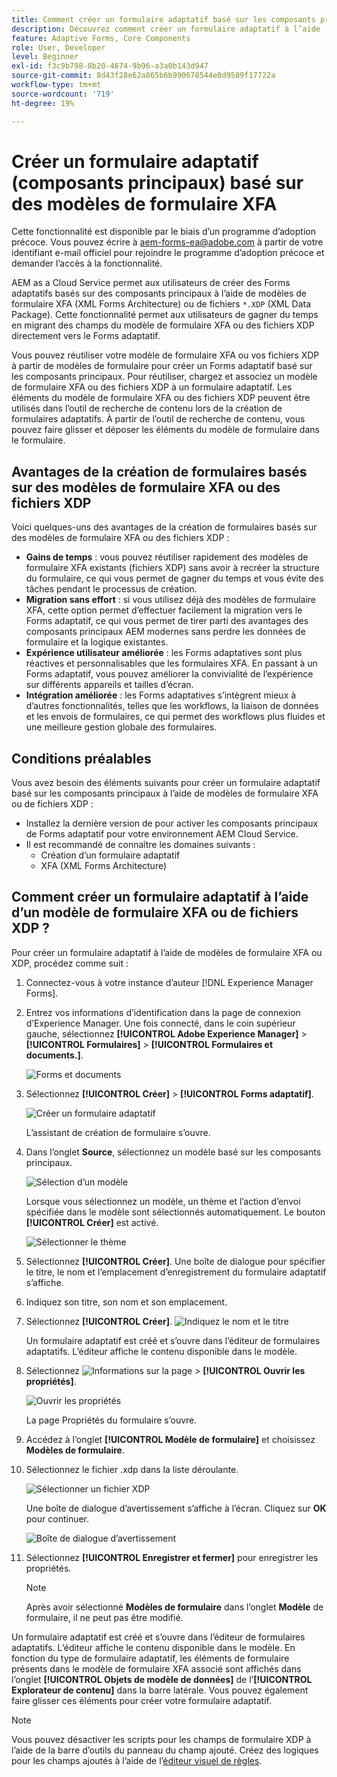 ```yaml
---
title: Comment créer un formulaire adaptatif basé sur les composants principaux à l’aide de modèles de formulaire XFA ?
description: Découvrez comment créer un formulaire adaptatif à l’aide  [!DNL Experience Manager Forms]  modèles de formulaire XFA ou de fichiers XDP.
feature: Adaptive Forms, Core Components
role: User, Developer
level: Beginner
exl-id: f3c9b798-8b20-4674-9b96-a3a0b143d947
source-git-commit: 8d43f28e62a865b6b990678544e0d9589f17722a
workflow-type: tm+mt
source-wordcount: '719'
ht-degree: 19%

---
```


# Créer un formulaire adaptatif (composants principaux) basé sur des modèles de formulaire XFA

<span class="preview"> Cette fonctionnalité est disponible par le biais d’un programme d’adoption précoce. Vous pouvez écrire à aem-forms-ea@adobe.com à partir de votre identifiant e-mail officiel pour rejoindre le programme d’adoption précoce et demander l’accès à la fonctionnalité. </span>

AEM as a Cloud Service permet aux utilisateurs de créer des Forms adaptatifs basés sur des composants principaux à l’aide de modèles de formulaire XFA (XML Forms Architecture) ou de fichiers `*.XDP` (XML Data Package). Cette fonctionnalité permet aux utilisateurs de gagner du temps en migrant des champs du modèle de formulaire XFA ou des fichiers XDP directement vers le Forms adaptatif.

Vous pouvez réutiliser votre modèle de formulaire XFA ou vos fichiers XDP à partir de modèles de formulaire pour créer un Forms adaptatif basé sur les composants principaux. Pour réutiliser, chargez et associez un modèle de formulaire XFA ou des fichiers XDP à un formulaire adaptatif. Les éléments du modèle de formulaire XFA ou des fichiers XDP peuvent être utilisés dans l’outil de recherche de contenu lors de la création de formulaires adaptatifs. À partir de l’outil de recherche de contenu, vous pouvez faire glisser et déposer les éléments du modèle de formulaire dans le formulaire.

## Avantages de la création de formulaires basés sur des modèles de formulaire XFA ou des fichiers XDP

Voici quelques-uns des avantages de la création de formulaires basés sur des modèles de formulaire XFA ou des fichiers XDP :

* **Gains de temps** : vous pouvez réutiliser rapidement des modèles de formulaire XFA existants (fichiers XDP) sans avoir à recréer la structure du formulaire, ce qui vous permet de gagner du temps et vous évite des tâches pendant le processus de création.
* **Migration sans effort** : si vous utilisez déjà des modèles de formulaire XFA, cette option permet d’effectuer facilement la migration vers le Forms adaptatif, ce qui vous permet de tirer parti des avantages des composants principaux AEM modernes sans perdre les données de formulaire et la logique existantes.
* **Expérience utilisateur améliorée** : les Forms adaptatives sont plus réactives et personnalisables que les formulaires XFA. En passant à un Forms adaptatif, vous pouvez améliorer la convivialité de l’expérience sur différents appareils et tailles d’écran.
* **Intégration améliorée** : les Forms adaptatives s’intègrent mieux à d’autres fonctionnalités, telles que les workflows, la liaison de données et les envois de formulaires, ce qui permet des workflows plus fluides et une meilleure gestion globale des formulaires.

## Conditions préalables

Vous avez besoin des éléments suivants pour créer un formulaire adaptatif basé sur les composants principaux à l’aide de modèles de formulaire XFA ou de fichiers XDP :

* Installez la dernière version de pour activer les composants principaux de Forms adaptatif pour votre environnement AEM Cloud Service.
* Il est recommandé de connaître les domaines suivants :
   * Création d’un formulaire adaptatif
   * XFA (XML Forms Architecture)

## Comment créer un formulaire adaptatif à l’aide d’un modèle de formulaire XFA ou de fichiers XDP ?

Pour créer un formulaire adaptatif à l’aide de modèles de formulaire XFA ou XDP, procédez comme suit :

1. Connectez-vous à votre instance d’auteur [!DNL Experience Manager Forms].
1. Entrez vos informations d’identification dans la page de connexion d’Experience Manager. Une fois connecté, dans le coin supérieur gauche, sélectionnez **[!UICONTROL Adobe Experience Manager]** > **[!UICONTROL Formulaires]** > **[!UICONTROL Formulaires et documents.]**.

   ![Forms et documents](/help/forms/assets/create-fdm.png)

1. Sélectionnez **[!UICONTROL Créer]** > **[!UICONTROL Forms adaptatif]**.

   ![Créer un formulaire adaptatif](/help/forms/assets/create-af.png)

   L’assistant de création de formulaire s’ouvre.
1. Dans l’onglet **Source**, sélectionnez un modèle basé sur les composants principaux.

   ![Sélection d’un modèle](/help/forms/assets/select-template.png)

   Lorsque vous sélectionnez un modèle, un thème et l’action d’envoi spécifiée dans le modèle sont sélectionnés automatiquement. Le bouton **[!UICONTROL Créer]** est activé.

   ![Sélectionner le thème](/help/forms/assets/select-form-theme.png)

1. Sélectionnez **[!UICONTROL Créer]**. Une boîte de dialogue pour spécifier le titre, le nom et l’emplacement d’enregistrement du formulaire adaptatif s’affiche.
1. Indiquez son titre, son nom et son emplacement.
1. Sélectionnez **[!UICONTROL Créer]**.
   ![Indiquez le nom et le titre](/help/forms/assets/create-form.png)

   Un formulaire adaptatif est créé et s’ouvre dans l’éditeur de formulaires adaptatifs. L’éditeur affiche le contenu disponible dans le modèle.
1. Sélectionnez ![Informations sur la page](/help/forms/assets/Smock_Properties_18_N.svg) > **[!UICONTROL Ouvrir les propriétés]**.

   ![Ouvrir les propriétés](/help/forms/assets/form-properties.png)

   La page Propriétés du formulaire s’ouvre.
1. Accédez à l’onglet **[!UICONTROL Modèle de formulaire]** et choisissez **Modèles de formulaire**.
1. Sélectionnez le fichier .xdp dans la liste déroulante.

   ![Sélectionner un fichier XDP](/help/forms/assets/select-xdp-file.png)

   Une boîte de dialogue d’avertissement s’affiche à l’écran. Cliquez sur **OK** pour continuer.

   ![Boîte de dialogue d’avertissement](/help/forms/assets/fdm-warning.png)

1. Sélectionnez **[!UICONTROL Enregistrer et fermer]** pour enregistrer les propriétés.

   >[!NOTE]
   >
   > Après avoir sélectionné **Modèles de formulaire** dans l’onglet **Modèle** de formulaire, il ne peut pas être modifié.


Un formulaire adaptatif est créé et s’ouvre dans l’éditeur de formulaires adaptatifs. L’éditeur affiche le contenu disponible dans le modèle.  En fonction du type de formulaire adaptatif, les éléments de formulaire présents dans le modèle de formulaire XFA associé sont affichés dans l’onglet **[!UICONTROL Objets de modèle de données]** de l’**[!UICONTROL Explorateur de contenu]** dans la barre latérale. Vous pouvez également faire glisser ces éléments pour créer votre formulaire adaptatif.

>[!NOTE]
>
> Vous pouvez désactiver les scripts pour les champs de formulaire XDP à l’aide de la barre d’outils du panneau du champ ajouté. Créez des logiques pour les champs ajoutés à l’aide de l’[éditeur visuel de règles](/help/forms/rule-editor-core-components.md).

